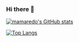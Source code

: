 ### Hi there 👋

<!--
**mamaredo/mamaredo** is a ✨ _special_ ✨ repository because its `README.md` (this file) appears on your GitHub profile.

Here are some ideas to get you started:

- 🔭 I’m currently working on ...
- 🌱 I’m currently learning ...
- 👯 I’m looking to collaborate on ...
- 🤔 I’m looking for help with ...
- 💬 Ask me about ...
- 📫 How to reach me: ...
- 😄 Pronouns: ...
- ⚡ Fun fact: ...
-->

[![mamaredo's GitHub stats](https://github-readme-stats.vercel.app/api?username=mamaredo&theme=vue-dark&show_icons=true)](https://github.com/mo-ri-regen/github-readme-stats)


[![Top Langs](https://github-readme-stats.vercel.app/api/top-langs/?username=mamaredo&theme=vue-dark&show_icons=true&layout=compact)](https://github.com/mo-ri-regen/github-readme-stats)
